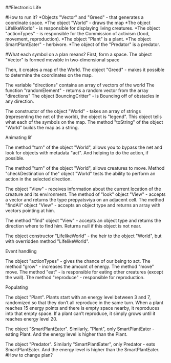 ##Electronic Life

#How to run it?
  *Objects "Vector" and "Greed" - that generates a coordinate space.
  *The object "World" - draws the map
  *The object LifelikeWorld" - is responsible for displaying living creatures.
  *The object "actionTypes" - is responsible for the Commission of activism (food, movement, reproduction).
  *The object "Plant" is a plant.
  *The object SmartPlantEater" - herbivore.
  *The object of the "Predator" is a predator.


#What each symbol on a plan means?
First, form a space.
The object "Vector" is formed movable in two-dimensional space

Then, it creates a map of the World.
The object "Greed" - makes it possible to determine the coordinates on the map.

The variable "directions" contains an array of vectors of the world
The function "randomElement" - returns a random vector from the array "directions"
The object BouncingCritter" - is Bouncing off of obstacles in any direction.

The constructor of the object "World" - takes an array of strings (representing the net of the world), the object is "legend". This object tells what each of the symbols on the map.
The method "toString" of the object "World" builds the map as a string.



Animating lif

The method "turn" of the object "World", allows you to bypass the net and look for objects with metadata "act". And helping to do the action, if possible.

The method "turn" of the object "World", allows creatures to move.
Method "checkDestination of the" object "World" tests the ability to perform an action in the selected direction.

The object "View" - receives information about the current location of the creature and its environment.
The method of "look" object "View" - accepts a vector and returns the type prepyatsviya on an adjacent cell.
The method "findAll" object "View" - accepts an object type and returns an array with vectors pointing at him.

The method "find" object "View" - accepts an object type and returns the direction where to find him. Returns null if this object is not near.

The object constructor "LifelikeWorld" - the heir to the object "World", but with overridden method "LifelikeWorld".


Event handling

The object "actionTypes" - gives the chance of our being to act.
The method "grow" - increases the amount of energy.
The method "move" move.
The method "eat" - is responsible for eating other creatures (except the wall).
The method "reproduce" - responsible for reproduction.



Populating

The object "Plant".
Plants start with an energy level between 3 and 7, randomized so that they don’t all reproduce in the same turn. When a plant reaches 15 energy points and there is empty space nearby, it reproduces into that empty space. If a plant can’t reproduce, it simply grows until it reaches energy level 20.

The object "SmartPlantEater".
Similarly, "Plant", only SmartPlantEater - eating Plant.
And the energy level is higher than the Plant.

The object "Predator".
Similarly "SmartPlantEater", only Predator - eats SmartPlantEater.
And the energy level is higher than the SmartPlantEater.
#How to change plan?